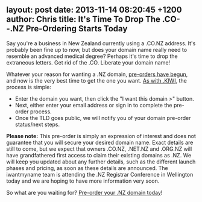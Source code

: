 layout: post
date: 2013-11-14 08:20:45 +1200
author: Chris
title: It's Time To Drop The .CO--.NZ Pre-Ordering Starts Today
----

<!-- excerpt -->

Say you're a business in New Zealand currently using a .CO.NZ address. It's probably been fine up to now, but does your domain name really need to resemble an advanced medical degree? Perhaps it's time to drop the extraneous letters. Get rid of the .CO. Liberate your domain name!

<!-- /excerpt -->

Whatever your reason for wanting a .NZ domain, [pre-orders have begun](https://iwantmyname.com/domains/dot-nz), and now is the very best time to get the one you want. [As with .KIWI](https://iwantmyname.com/blog/2013/11/pre-orders-now-open-for-kiwimore-gtlds-coming-soon.html), the process is simple:

+ Enter the domain you want, then click the "I want this domain >" button.
+ Next, either enter your email address or sign in to complete the pre-order process.
+ Once the TLD goes public, we will notify you of your domain pre-order status/next steps.

**Please note:** This pre-order is simply an expression of interest and does not guarantee that you will secure your desired domain name. Exact details are still to come, but we expect that owners .CO.NZ, .NET.NZ and .ORG.NZ will have grandfathered first access to claim their existing domains as .NZ. We will keep you updated about any further details, such as the different launch phases and pricing, as soon as these details are announced. The iwantmyname team is attending the .NZ Registrar Conference in Wellington today and we are hoping to have more information very soon.

So what are you waiting for? [Pre-order your .NZ domain today](https://iwantmyname.com/domains/dot-nz)!
